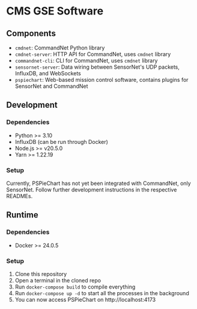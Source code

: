 # CMS GSE Software

## Components

- `cmdnet`: CommandNet Python library
- `cmdnet-server`: HTTP API for CommandNet, uses `cmdnet` library
- `commandnet-cli`: CLI for CommandNet, uses `cmdnet` library
- `sensornet-server`: Data wiring between SensorNet's UDP packets, InfluxDB, and WebSockets
- `pspiechart`: Web-based mission control software, contains plugins for SensorNet and CommandNet

## Development

### Dependencies

- Python >= 3.10
- InfluxDB (can be run through Docker)
- Node.js >= v20.5.0
- Yarn >= 1.22.19

### Setup

Currently, PSPieChart has not yet been integrated with CommandNet, only SensorNet.
Follow further development instructions in the respective READMEs.

## Runtime

### Dependencies

- Docker >= 24.0.5

### Setup

1. Clone this repository
1. Open a terminal in the cloned repo
1. Run `docker-compose build` to compile everything
1. Run `docker-compose up -d` to start all the processes in the background
1. You can now access PSPieChart on http://localhost:4173

